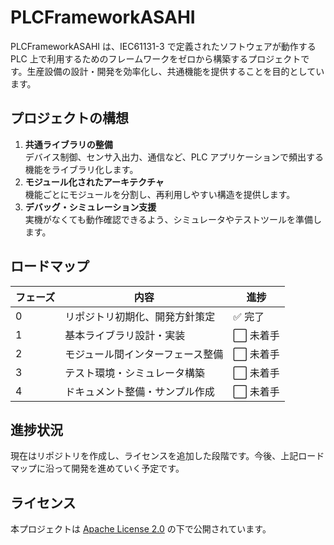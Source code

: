 # PLCFrameworkASAHI

PLCFrameworkASAHI は、IEC61131-3 で定義されたソフトウェアが動作する PLC 上で利用するためのフレームワークをゼロから構築するプロジェクトです。生産設備の設計・開発を効率化し、共通機能を提供することを目的としています。

## プロジェクトの構想

1. **共通ライブラリの整備**  
   デバイス制御、センサ入出力、通信など、PLC アプリケーションで頻出する機能をライブラリ化します。
2. **モジュール化されたアーキテクチャ**  
   機能ごとにモジュールを分割し、再利用しやすい構造を提供します。
3. **デバッグ・シミュレーション支援**  
   実機がなくても動作確認できるよう、シミュレータやテストツールを準備します。

## ロードマップ

| フェーズ | 内容 | 進捗 |
|---------|------|------|
| 0 | リポジトリ初期化、開発方針策定 | ✅ 完了 |
| 1 | 基本ライブラリ設計・実装 | ⬜ 未着手 |
| 2 | モジュール間インターフェース整備 | ⬜ 未着手 |
| 3 | テスト環境・シミュレータ構築 | ⬜ 未着手 |
| 4 | ドキュメント整備・サンプル作成 | ⬜ 未着手 |

## 進捗状況

現在はリポジトリを作成し、ライセンスを追加した段階です。今後、上記ロードマップに沿って開発を進めていく予定です。

## ライセンス

本プロジェクトは [Apache License 2.0](LICENSE) の下で公開されています。
